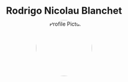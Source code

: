 <div style="text-align: center; max-width: 800px; margin: 0 auto; padding: 20px;">
  <!-- Name centered above Profile Picture -->
  <div style="display: flex; flex-direction: column; align-items: center;">
    <p style="font-weight: bold; font-size: 1.8em; margin-bottom: 10px; text-align: center;">Rodrigo Nicolau Blanchet </p>
    <img src="https://github.com/rodrigonicolau/rodrigonicolau.github.io/blob/main/profile.jpg?raw=true" alt="Profile Picture" width="150" style="border-radius: 50%; aspect-ratio: 1 / 1; object-fit: cover; margin-bottom: 20px;">
  </div>
</div>

<style>
  header {
    display: none;
  }
</style>

<style>
  footer {
    display: none;
  }
</style>

<style>
  

<!-- Dark Mode Button -->
<button onclick="toggleDarkMode()" id="darkModeButton" style="position: fixed; top: 10px; right: 10px; padding: 10px; border: none; background: transparent; cursor: pointer;">
  <span id="icon" class="sun-icon"></span>
</button>

<style>
  /* Sun and Moon Icon Styling */
  #icon {
    display: inline-block;
    width: 20px;
    height: 20px;
    transition: all 0.3s;
  }

  /* Sun Shape (Light Mode) */
  .sun-icon {
    background-color: #FFD700;
    clip-path: polygon(50% 0%, 61% 35%, 98% 35%, 68% 57%, 79% 91%, 50% 70%, 21% 91%, 32% 57%, 2% 35%, 39% 35%);
  }

  /* Moon Shape (Dark Mode) */
  .moon-icon {
    background-color: #4B0082;
    clip-path: circle(50% at 70% 30%);
  }

  /* Hover Effect */
  #darkModeButton:hover #icon {
    background-color: #FFA500;
  }

  /* Dark Mode Styling */
  .dark-mode {
    background-color: #121212;
    color: #ffffff;
  }
</style>

<script>
  function toggleDarkMode() {
    document.body.classList.toggle("dark-mode");
    const icon = document.getElementById("icon");
    icon.classList.toggle("sun-icon");
    icon.classList.toggle("moon-icon");
  }

  // Set initial icon based on system preference
  document.getElementById("icon").classList.add("sun-icon");
</script>
